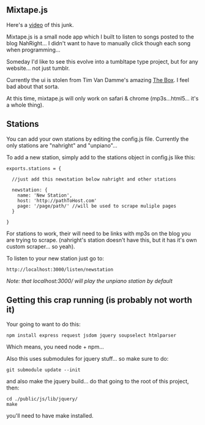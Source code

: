 Mixtape.js
----------

Here's a [video](http://www.youtube.com/watch?v=0orBMjJw3Vk) of this junk.

Mixtape.js is a small node app which I built to listen to songs posted to the blog NahRight... I didn't want to have to manually click though each song when programming...

Someday I'd like to see this evolve into a tumbltape type project, but for any website... not just tumblr.

Currently the ui is stolen from Tim Van Damme's amazing [The Box](http://thebox.maxvoltar.com/). I feel bad about that sorta.

At this time, mixtape.js will only work on safari & chrome (mp3s...html5... it's a whole thing).

Stations
--------

You can add your own stations by editing the config.js file. Currently the only stations are "nahright" and "unpiano"...

To add a new station, simply add to the stations object in config.js like this:

    exports.stations = {
      
      //just add this newstation below nahright and other stations

      newstation: {
        name: 'New Station',
        host: 'http://pathToHost.com'
        page: '/page/path/' //will be used to scrape muliple pages
      }
    
    }

For stations to work, their will need to be links with mp3s on the blog you are trying to scrape. (nahright's station doesn't have this, but it has it's own custom scraper... so yeah). 

To listen to your new station just go to:

    http://localhost:3000/listen/newstation 

*Note: that localhost:3000/ will play the unpiano station by default*

Getting this crap running (is probably not worth it)
----------------------------------------------------

Your going to want to do this:

    npm install express request jsdom jquery soupselect htmlparser

Which means, you need node + npm...

Also this uses submodules for jquery stuff... so make sure to do:

    git submodule update --init

and also make the jquery build... do that going to the root of this project, then:

    cd ./public/js/lib/jquery/
    make

you'll need to have make installed.
